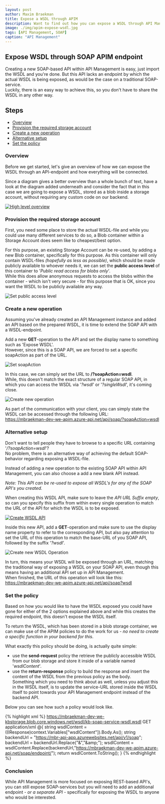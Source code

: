 ```yaml
---
layout: post
author: Maxim Braekman
title: Expose a WSDL through APIM
description: Want to find out how you can expose a WSDL through API Mangement?
image: ./img/apim-expose-wsdl.jpg
tags: [API Management, SOAP]
caption: "API Management"
---
```

## Expose WSDL through SOAP APIM endpoint

Creating a new SOAP-based API within API Management is easy, just import the WSDL and you're done. But this API lacks an endpoint by which the actual WSDL is being exposed, as would be the case on a traditional SOAP-service.  
Luckily, there is an easy way to achieve this, so you don't have to share the WSDL in any other way.

## Steps
- [Overview](#overview)
- [Provision the required storage account](#provision-the-required-storage-account)
- [Create a new operation](#create-a-new-operation)
- [Alternative setup](#alternative-setup)
- [Set the policy](#set-the-policy)

### Overview
Before we get started, let's give an overview of how we can expose the WSDL through an API-endpoint and how everything will be connected.

Since a diagram gives a better overview than a whole bunch of text, have a look at the diagram added underneath and consider the fact that in this case we are going to expose a WSDL, stored as a blob inside a storage account, without requiring any custom code on our backend.

[![High level overview](../../../../img/posts/azure-apim-wsdl-endpoint/high-level-overview.png)  ](../../../../img/posts/azure-apim-wsdl-endpoint/high-level-overview.png) 

### Provision the required storage account
First, you need some place to store the actual WSDL-file and while you could use many different services to do so, a Blob container within a Storage Account does seem like to cheapest/best option.  

For this purpose, an existing Storage Account can be re-used, by adding a new Blob container, specifically for this purpose.  As this container will only contain WSDL-files *(hopefully as less as possible)*, which should be made publicly available to whoever needs it, we can set the **public access level** of this container to '*Public read access for blobs only*'.  
While this does allow anonymous requests to access the blobs within the container - which isn't very secure - for this purpose that is OK, since you want the WSDL to be publicly available any way.

![Set public access level](../../../../img/posts/azure-apim-wsdl-endpoint/set-public-access.png) 

### Create a new operation
Assuming you've already created an API Management instance and added an API based on the prepared WSDL, it is time to extend the SOAP API with a WSDL-endpoint.  

Add a new **GET**-operation to the API and set the display name to something such as 'Expose WSDL'.  
However, since this is a SOAP API, we are forced to set a specific soapAction as part of the URL.  

![Set soapAction](../../../../img/posts/azure-apim-wsdl-endpoint/apim-specify-soapaction.png)

In this case, we can simply set the URL to **/?soapAction=wsdl**.  
While, this doesn't match the exact structure of a regular SOAP API, in which you can access the WSDL via '*?wsdl*' or '*?singleWsdl*', it's coming close.

![Create new operation](../../../../img/posts/azure-apim-wsdl-endpoint/apim-create-new-operation.png)

As part of the communication with your client, you can simply state the WSDL can be accessed through the following URL:  
https://mbraekman-dev-we-apim.azure-api.net/api/soap/?soapAction=wsdl 

### Alternative setup
Don't want to tell people they have to browse to a specific URL containing '*/?soapAction=wsdl*'?  
No problem, there is an alternative way of achieving the default SOAP-behavior regarding exposing a WSDL-file.  

Instead of adding a new operation to the existing SOAP API within API Management, you can also choose a add a new blank API instead.   

*Note: This API can be re-used to expose all WSDL's for any of the SOAP API's you created.*   

When creating this WSDL API, make sure to leave the *API URL Suffix empty*, so can you specify this suffix from within every single operation to match the URL of the API for which the WSDL is to be exposed.  


[![Create WSDL API](../../../../img/posts/azure-apim-wsdl-endpoint/wsdl-api.png)  ](../../../../img/posts/azure-apim-wsdl-endpoint/wsdl-api.png) 

Inside this new API, add a **GET**-operation and make sure to use the display name property to refer to the corresponding API, but also pay attention to set the URL of this operation to match the base-URL of you SOAP API, followed by the suffix '*?wsdl*'.  

![Create new WSDL Operation](../../../../img/posts/azure-apim-wsdl-endpoint/wsdl-api-new-operation.png)

In turn, this means your WSDL will be exposed through an URL, matching the traditional way of exposing a WSDL on your SOAP API, even though this means having an additional API set up in API Management.  
When finished, the URL of this operation will look like this:  
https://mbraekman-dev-we-apim.azure-api.net/api/soap?wsdl 

### Set the policy
Based on how you would like to have the WSDL exposed you could have gone for either of the 2 options explained above and while this creates the required endpoint, this doesn't expose the WSDL itself.  

To return the WSDL, which has been stored in a blob storage container, we can make use of the APIM policies to do the work for us - *no need to create a specific function in your backend for this*.  

What exactly this policy should be doing, is actually quite simple:
- use the **send-request** policy the retrieve the publicly accessible WSDL from our blob storage and store it inside of a variable named '*wsdlContent*'.
- use the **return-response** policy to build the response and insert the content of the WSDL from the previous policy as the body.  
Something which you need to think about as well, unless you adjust this in the WSDL itself, is to update the service-URL stored inside the WSDL itself to point towards your API Management endpoint instead of the backend API.

Below you can see how such a policy would look like.  

{% highlight xml %}
<policies>
    <inbound>
        <!-- retrieve the content from the publicly accessible blob -->
        <send-request mode="new" response-variable-name="wsdlContent" timeout="30" ignore-error="true">
            <set-url>https://mbraekman-dev-we-kbstorage.blob.core.windows.net/wsdl/kb-soap-service-wsdl.wsdl</set-url>
            <set-method>GET</set-method>
        </send-request>
    </inbound>
    <backend>
        <!-- instead of forwarding the call to any back-end API, return the content of the WSDL instead. -->
        <return-response>
            <set-status code="200" reason="OK" />
            <set-header name="Content-Type" exists-action="override">
                <value>application/xml</value>
            </set-header>
            <!-- make sure to replace the default service URL present in the WSDL to point towards the correct/environment-specific APIM endpoint. -->
            <set-body>@{
                string wsdlContent = ((IResponse)context.Variables["wsdlContent"]).Body.As<string>();
                string backendUrl = "https://mbr-api-app.azurewebsites.net/api/v1/soap";
                backendUrl = backendUrl.Replace("&amp;","&amp;amp;");
                wsdlContent = wsdlContent.Replace(backendUrl,"https://mbraekman-dev-we-apim.azure-api.net/soap/endpoint/");
                return wsdlContent.ToString();
            }</set-body>
        </return-response>
    </backend>
    <outbound />
    <on-error>
        <base />
    </on-error>
</policies>
{% endhighlight %}

### Conclusion
While API Management is more focused on exposing REST-based API's, you can still expose SOAP-services but you will need to add an additional endpoint - *or a separate API* - specifically for exposing the WSDL to anyone who would be interested.
